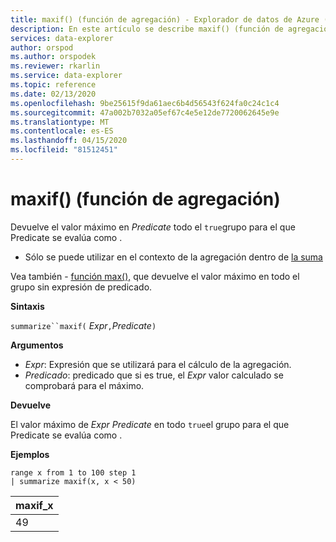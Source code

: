```yaml
---
title: maxif() (función de agregación) - Explorador de datos de Azure ( Azure Data Explorer) Microsoft Docs
description: En este artículo se describe maxif() (función de agregación) en Azure Data Explorer.
services: data-explorer
author: orspod
ms.author: orspodek
ms.reviewer: rkarlin
ms.service: data-explorer
ms.topic: reference
ms.date: 02/13/2020
ms.openlocfilehash: 9be25615f9da61aec6b4d56543f624fa0c24c1c4
ms.sourcegitcommit: 47a002b7032a05ef67c4e5e12de7720062645e9e
ms.translationtype: MT
ms.contentlocale: es-ES
ms.lasthandoff: 04/15/2020
ms.locfileid: "81512451"
---
```

# <a name="maxif-aggregation-function"></a>maxif() (función de agregación)

Devuelve el valor máximo en *Predicate* todo el `true`grupo para el que Predicate se evalúa como .

* Sólo se puede utilizar en el contexto de la agregación dentro de [la suma](summarizeoperator.md)

Vea también - [función max(),](max-aggfunction.md) que devuelve el valor máximo en todo el grupo sin expresión de predicado.

**Sintaxis**

`summarize``maxif(` *Expr*`,`*Predicate*`)`

**Argumentos**

* *Expr*: Expresión que se utilizará para el cálculo de la agregación. 
* *Predicado*: predicado que si es true, el *Expr* valor calculado se comprobará para el máximo.

**Devuelve**

El valor máximo de *Expr* *Predicate* en todo `true`el grupo para el que Predicate se evalúa como .

**Ejemplos**

```kusto
range x from 1 to 100 step 1
| summarize maxif(x, x < 50)
```

|maxif_x|
|---|
|49|